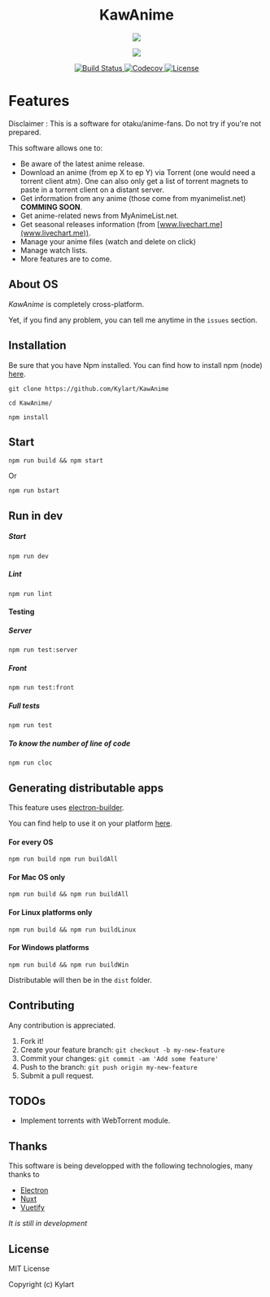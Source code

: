<h1 align="center">KawAnime</h1>

<p align="center">
  <a href="http://forthebadge.com/">
    <img src="http://forthebadge.com/images/badges/built-with-love.svg"/>
  </a>
</p>

<p align="center">
  <a href="https://standardjs.com/">
    <img src="https://cdn.rawgit.com/feross/standard/master/badge.svg" />
  </a>
</p>

<p align="center">
  <a href="https://travis-ci.org/Kylart/KawAnime">
    <img src="https://travis-ci.org/Kylart/KawAnime.svg?branch=master" alt="Build Status">
  </a>
  <a href="https://codecov.io/gh/Kylart/KawAnime">
    <img src="https://codecov.io/gh/Kylart/KawAnime/branch/master/graph/badge.svg" alt="Codecov" />
  </a>
  <a href="https://opensource.org/licenses/MIT">
    <img src="https://img.shields.io/badge/License-MIT-blue.svg" alt="License">
  </a>
</p>

# Features
Disclaimer : This is a software for otaku/anime-fans. Do not try if you're not prepared.

This software allows one to: 
* Be aware of the latest anime release.
* Download an anime (from ep X to ep Y) via Torrent (one would need a torrent client atm). One can also only get a 
list of torrent magnets to paste in a torrent client on a distant server.
* Get information from any anime (those come from myanimelist.net) __COMMING SOON__.
* Get anime-related news from MyAnimeList.net.
* Get seasonal releases information (from [www.livechart.me](www.livechart.me)).
* Manage your anime files (watch and delete on click)
* Manage watch lists.
* More features are to come. 

## About OS
_KawAnime_ is completely cross-platform.

Yet, if you find any problem, you can tell me anytime in the `issues` section.

## Installation
Be sure that you have Npm installed. You can find how to install npm (node) [here](https://nodejs.org/en/).
```
git clone https://github.com/Kylart/KawAnime
```
```
cd KawAnime/
```
```
npm install
```

## Start
```
npm run build && npm start
```
Or
```
npm run bstart
```

## Run in dev

##### Start
```
npm run dev
```

##### Lint
```
npm run lint
```

#### Testing
##### Server
```
npm run test:server
```

##### Front
```
npm run test:front
```

##### Full tests
```
npm run test
```

##### To know the number of line of code
```
npm run cloc
```

## Generating distributable apps
This feature uses [electron-builder](https://github.com/electron-userland/electron-builder).

You can find help to use it on your platform 
[here](https://github.com/electron-userland/electron-builder/wiki/Multi-Platform-Build).

#### For every OS
```
npm run build npm run buildAll
```

#### For Mac OS only
```
npm run build && npm run buildAll
```

#### For Linux platforms only
```
npm run build && npm run buildLinux
```

#### For Windows platforms
```
npm run build && npm run buildWin
```

Distributable will then be in the `dist` folder.

## Contributing
Any contribution is appreciated.

1. Fork it!
2. Create your feature branch: `git checkout -b my-new-feature`
3. Commit your changes: `git commit -am 'Add some feature'`
4. Push to the branch: `git push origin my-new-feature`
5. Submit a pull request.

## TODOs
* Implement torrents with WebTorrent module.

## Thanks
This software is being developped with the following technologies, many thanks to 
* [Electron](https://electron.atom.io)
* [Nuxt](https://nuxtjs.org)
* [Vuetify](https://vuetifyjs.com)

_It is still in development_

## License
MIT License

Copyright (c) Kylart

